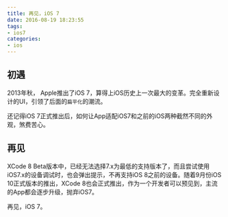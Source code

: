 ```yaml
---
title: 再见，iOS 7
date: 2016-08-19 18:23:55
tags:
- ios7
categories:
- ios
---
```


## 初遇
2013年秋， Apple推出了iOS 7，算得上iOS历史上一次最大的变革。完全重新设计的UI，引领了后面的`扁平化`的潮流。

还记得iOS 7正式推出后，如何让App适配iOS7和之前的iOS两种截然不同的外观，煞费苦心。
<!-- more -->

## 再见
XCode 8 Beta版本中，已经无法选择7.x为最低的支持版本了，而且尝试使用iOS7.x的设备调试时，也会弹出提示，不再支持iOS 8之前的设备。随着9月份iOS 10正式版本的推出，XCode 8也会正式推出，作为一个开发者可以预见到，主流的App都会逐步升级，抛弃iOS7。

再见，iOS 7。
